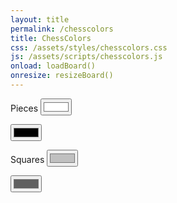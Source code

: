 ```yaml
---
layout: title
permalink: /chesscolors
title: ChessColors
css: /assets/styles/chesscolors.css
js: /assets/scripts/chesscolors.js
onload: loadBoard()
onresize: resizeBoard()
---
```

<div id="inputs">
	<div class="input-group">
		Pieces
		<input id="pieceWhite" type="color" value="#ffffff" required oninput="theme()">
		<p id="pieceWhiteColor"></p>
		<input id="pieceBlack" type="color" value="#000000" required oninput="theme()">
		<p id="pieceBlackColor"></p>
	</div>
	<div class="input-group">
		Squares
		<input id="squareWhite" type="color" value="#c0c0c0" required oninput="theme()">
		<p id="squareWhiteColor"></p>
		<input id="squareBlack" type="color" value="#606060" required oninput="theme()">
		<p id="squareBlackColor"></p>
	</div>
</div>
<div id="board-container" class="center-column">
	<div id="board"></div>
</div>

